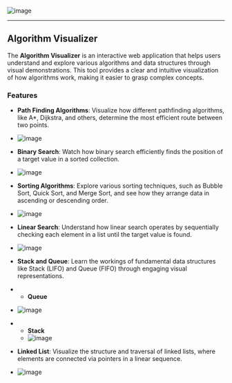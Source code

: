 ![image](https://github.com/user-attachments/assets/0c27d7d5-9602-4808-88aa-603abb0d7ea7)

---

## Algorithm Visualizer

The **Algorithm Visualizer** is an interactive web application that helps users understand and explore various algorithms and data structures through visual demonstrations. This tool provides a clear and intuitive visualization of how algorithms work, making it easier to grasp complex concepts. 

### Features
- **Path Finding Algorithms**: Visualize how different pathfinding algorithms, like A*, Dijkstra, and others, determine the most efficient route between two points.
- ![image](https://github.com/user-attachments/assets/74669f96-28c3-4e39-9ecd-f3fb562388aa)

- **Binary Search**: Watch how binary search efficiently finds the position of a target value in a sorted collection.
- ![image](https://github.com/user-attachments/assets/a9cca6a0-ffd9-445b-ac7f-4047dde61e30)

- **Sorting Algorithms**: Explore various sorting techniques, such as Bubble Sort, Quick Sort, and Merge Sort, and see how they arrange data in ascending or descending order.
- ![image](https://github.com/user-attachments/assets/a2dcce17-9d02-4b74-bdf1-8cf45d549165)

- **Linear Search**: Understand how linear search operates by sequentially checking each element in a list until the target value is found.
- ![image](https://github.com/user-attachments/assets/aed7f551-6175-4801-bda4-2d7969f5c501)

- **Stack and Queue**: Learn the workings of fundamental data structures like Stack (LIFO) and Queue (FIFO) through engaging visual representations.
- - **Queue**
- ![image](https://github.com/user-attachments/assets/a13d3cbe-5ec0-4ea8-827c-1779fee9288a)
- - **Stack**
  - ![image](https://github.com/user-attachments/assets/75882a78-3158-4583-9389-191d368f2d3f)


- **Linked List**: Visualize the structure and traversal of linked lists, where elements are connected via pointers in a linear sequence.
- ![image](https://github.com/user-attachments/assets/80b5514c-e0f2-4265-addf-16d58b873dfe)



